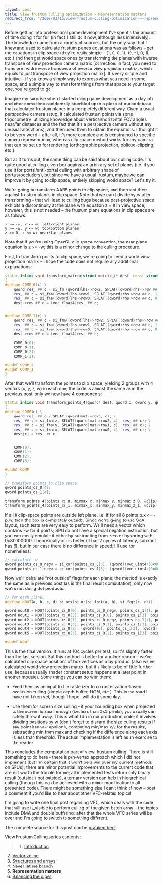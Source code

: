 ```yaml
---
layout: post
title: View frustum culling optimization - Representation matters
redirect_from: "/2009/03/15/view-frustum-culling-optimization-–-representation-matters/"
---
```


Before getting into professional game development I've spent a fair amount of time doing it for fun (in fact, I still do it now, although less intensively). The knowledge came from a variety of sources, but the only way that I knew and used to calculate frustum planes equations was as follows – get the equations in clip space (they're really simple – (1, 0, 0, 1), (0, -1, 0, 1), etc.) and then get world space ones by transforming the planes with inverse transpose of view projection camera matrix [correction: in fact, you need to transform with inverse transpose of inverse view projection matrix, which equals to just transpose of view projection matrix]. It's very simple and intuitive – if you know a simple way to express what you need in some space, and a simple way to transform things from that space to your target one, you're good to go.

Imagine my surprise when I started doing game development as a day job and after some time accidentally stumbled upon a piece of our codebase that calculated frustum planes in a completely different way. Given a usual perspective camera setup, it calculated frustum points via some trigonometry (utilizing knowledge about vertical/horizontal FOV angles, near/far distances and the fact that it's a perspective camera without any unusual alterations), and then used them to obtain the equations. I thought it to be very weird – after all, it's more complex and is constrained to specific camera representation, whereas clip space method works for any camera that can be set up for rendering (orthographic projection, oblique-clipping, etc.).

But as it turns out, the same thing can be said about our culling code. It's quite good at culling given box against an arbitrary set of planes (i.e. if you use it for portal/anti-portal culling with arbitrary shape of portals/occluders), but since we have a usual frustum, maybe we can improve it by going to clip space, entirely skipping world space? Let's try it.

We're going to transform AABB points to clip space, and then test them against frustum planes in clip space. Note that we can't divide by w after transforming – that will lead to culling bugs because post-projective space exhibits a discontinuity at the plane with equation z = 0 in view space; however, this is not needed – the frustum plane equations in clip space are as follows:

```
x >= -w, x <= w: left/right planes
y >= -w, y <= w: top/bottom planes
z >= 0, z <= w: near/far planes
```

Note that if you're using OpenGL clip space convention, the near plane equation is z >= -w; this is a minor change to the culling procedure.

First, to transform points to clip space, we're going to need a world view projection matrix – I hope the code does not require any additional explanations:

```c++
static inline void transform_matrix(struct matrix_t* dest, const struct matrix_t* lhs, const struct matrix_t* rhs)
{
#define COMP_0(c) \
    qword res_ ## c = si_fm((qword)lhs->row2, SPLAT((qword)rhs->row ## c, 2)); \
    res_ ## c = si_fma((qword)lhs->row1, SPLAT((qword)rhs->row ## c, 1), res_ ## c); \
    res_ ## c = si_fma((qword)lhs->row0, SPLAT((qword)rhs->row ## c, 0), res_ ## c); \
    dest->row ## c = (vec_float4)res_ ## c;


#define COMP_1(c) \
    qword res_ ## c = si_fma((qword)lhs->row2, SPLAT((qword)rhs->row ## c, 2), (qword)lhs->row3); \
    res_ ## c = si_fma((qword)lhs->row1, SPLAT((qword)rhs->row ## c, 1), res_ ## c); \
    res_ ## c = si_fma((qword)lhs->row0, SPLAT((qword)rhs->row ## c, 0), res_ ## c); \
    dest->row ## c = (vec_float4)res_ ## c;

    COMP_0(0);
    COMP_0(1);
    COMP_0(2);
    COMP_1(3);

#undef COMP_0
#undef COMP_1
}
```

After that we'll transform the points to clip space, yielding 2 groups with 4 vectors (x, y, z, w) in each one; the code is almost the same as in the previous post, only we now have 4 components:

```c++
static inline void transform_points_4(qword* dest, qword x, qword y, qword z, const struct matrix_t* mat)
{
#define COMP(c) \
    qword res_ ## c = SPLAT((qword)mat->row3, c); \
    res_ ## c = si_fma(z, SPLAT((qword)mat->row2, c), res_ ## c); \
    res_ ## c = si_fma(y, SPLAT((qword)mat->row1, c), res_ ## c); \
    res_ ## c = si_fma(x, SPLAT((qword)mat->row0, c), res_ ## c); \
    dest[c] = res_ ## c;


    COMP(0);
    COMP(1);
    COMP(2);
    COMP(3);
    
#undef COMP
}
```

```c++
// transform points to clip space
qword points_cs_0[4];
qword points_cs_1[4];

transform_points_4(points_cs_0, minmax_x, minmax_y, minmax_z_0, &clip);
transform_points_4(points_cs_1, minmax_x, minmax_y, minmax_z_1, &clip);
```

If all 8 clip-space points are outside left plane, i.e. if for all 8 points p.x <= -p.w, then the box is completely outside. Since we're going to use SoA layout, such tests are very easy to perform. We'll need a vector which contains -w for 4 points; SPU do not have a special negation instruction, but you can easily emulate it either by subtracting from zero or by xoring with 0x80000000. Theoretically xor is better (it has 2 cycles of latency, subtract has 6), but in our case there is no difference in speed; I'll use xor nonetheless:

```c++
// calculate -w
qword points_cs_0_negw = si_xor(points_cs_0[3], (qword)(vec_uint4)(0×80000000));
qword points_cs_1_negw = si_xor(points_cs_1[3], (qword)(vec_uint4)(0×80000000));
```

Now we'll calculate “not outside” flags for each plane; the method is exactly the same as in previous post (as is the final result computation), only now we're not doing dot products.

```c++
// for each plane…
#define NOUT(a, b, c, d) si_orx(si_or(si_fcgt(a, b), si_fcgt(c, d)))

qword nout0 = NOUT(points_cs_0[0], points_cs_0_negw, points_cs_1[0], points_cs_1_negw);
qword nout1 = NOUT(points_cs_0[3], points_cs_0[0], points_cs_1[3], points_cs_1[0]);
qword nout2 = NOUT(points_cs_0[1], points_cs_0_negw, points_cs_1[1], points_cs_1_negw);
qword nout3 = NOUT(points_cs_0[3], points_cs_0[1], points_cs_1[3], points_cs_1[1]);
qword nout4 = NOUT(points_cs_0[2], (qword)(0), points_cs_1[2], (qword)(0));
qword nout5 = NOUT(points_cs_0[3], points_cs_0[2], points_cs_1[3], points_cs_1[2]);

#undef NOUT
```

This is the final version. It runs at 104 cycles per test, so it's slightly faster than the last version. But this method is better for another reason – we've calculated clip space positions of box vertices as a by-product (also we've calculated world view projection matrix, but it's likely to be of little further use, because usually shader constant setup happens at a later point in another module). Some things you can do with them:

* Feed them as an input to the rasterizer to do rasterization-based occlusion culling (simple depth buffer, HOM, etc.). This is the road I have not taken yet, though I hope I will do it some day.

* Use them for screen size culling – if your bounding box when projected to the screen is small enough (i.e. less than 3x3 pixels), you usually can safely throw it away. This is what I do in our production code; it involves dividing positions by w (don't forget to discard the size culling results if any point has w < epsilon!), computing min/max x/y for the results, subtracting min from max and checking if the difference along each axis is less than threshold. The actual implementation is left as an exercise to the reader.

This concludes the computation part of view-frustum culling. There is still something to do here – there is p/n-vertex approach which I did not implement (but I'm certain that it won't be a win over my current methods on SPUs); there are minor potential improvements to the current code that are not worth the trouble for me; all implemented tests return only binary result (outside / not outside), a ternary version can help in hierarchical culling (though this can be achieved with a minor modification to all presented code). There might be something else I can't think of now – post a comment if you'd like to hear about other VFC-related topics!

I'm going to write one final post regarding VFC, which deals with the code that will use is_visible to perform culling of the given batch array – the topics include DMA and double buffering; after that the whole VFC series will be over and I'm going to switch to something different.

The complete source for this post can be [grabbed here](http://www.everfall.com/paste/id.php?scp5jznaxt6w).

View Frustum Culling series contents:
>1. [Introduction](/2009/01/31/view-frustum-culling-optimization-introduction/)
2. [Vectorize me](/2009/02/08/view-frustum-culling-optimization-vectorize-me/)
3. [Structures and arrays](/2009/02/15/view-frustum-culling-optimization-structures-and-arrays/)
4. [Never let me branch](/2009/03/01/view-frustum-culling-optimization-never-let-me-branch/)
5. **Representation matters**
6. [Balancing the pipes](/2010/09/11/view-frustum-culling-optimization-balancing-the-pipes/)